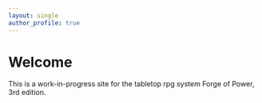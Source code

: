 ```yaml
---
layout: single
author_profile: true
---
```


# Welcome

This is a work-in-progress site for the tabletop rpg system Forge of Power, 3rd edition.
